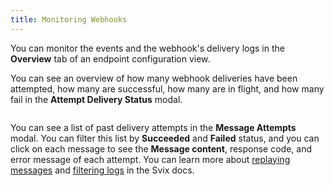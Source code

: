 ```yaml
---
title: Monitoring Webhooks
---
```


You can monitor the events and the webhook's delivery logs in the **Overview** tab of an endpoint configuration view.

You can see an overview of how many webhook deliveries have been attempted, how many are successful, how many are in flight, and how many fail in the **Attempt Delivery Status** modal.

<figure><img src="../assets/example-webhook-delivery-status.png" alt=""><figcaption></figcaption></figure>

You can see a list of past delivery attempts in the **Message Attempts** modal. You can filter this list by **Succeeded** and **Failed** status, and you can click on each message to see the **Message content**, response code, and error message of each attempt. You can learn more about [replaying messages](https://docs.svix.com/receiving/using-app-portal/replaying-messages) and [filtering logs](https://docs.svix.com/receiving/using-app-portal/filtering-logs) in the Svix docs.

<figure><img src="../assets/example-webhook-logs.png" alt=""><figcaption></figcaption></figure>
